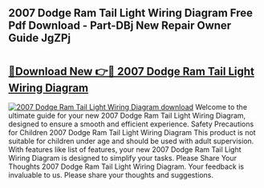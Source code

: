 ## 2007 Dodge Ram Tail Light Wiring Diagram Free Pdf Download - Part-DBj New Repair Owner Guide JgZPj

# <h2><a href="http://dflr1qo.blite.top/?on=2007+Dodge+Ram+Tail+Light+Wiring+Diagram">🔗Download New 👉🔴 2007 Dodge Ram Tail Light Wiring Diagram</a></h2>

[![2007 Dodge Ram Tail Light Wiring Diagram download](https://i.imgur.com/lujVjoI.png)](http://dflr1qo.blite.top/?on=2007+Dodge+Ram+Tail+Light+Wiring+Diagram)
Welcome to the ultimate guide for your new 2007 Dodge Ram Tail Light Wiring Diagram, designed to ensure a smooth and efficient experience. Safety Precautions for Children 2007 Dodge Ram Tail Light Wiring Diagram This product is not suitable for children under age and should be used with adult supervision. With features like list of features, your new 2007 Dodge Ram Tail Light Wiring Diagram is designed to simplify your tasks. Please Share Your Thoughts 2007 Dodge Ram Tail Light Wiring Diagram. Your feedback is invaluable to us. Please share your thoughts and suggestions.
